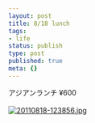```yaml
---
layout: post
title: 8/18 lunch
tags:
- life
status: publish
type: post
published: true
meta: {}
---
```

アジアンランチ ¥600
<br /><br /><a href="http://orihubon.com/wp-content/uploads/20110818-123856.jpg"><img src="http://orihubon.com/wp-content/uploads/20110818-123856.jpg" alt="20110818-123856.jpg" class="alignnone size-full" /></a>
